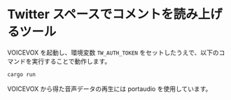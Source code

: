 # Twitter スペースでコメントを読み上げるツール

VOICEVOX を起動し、環境変数 `TW_AUTH_TOKEN` をセットしたうえで、以下のコマンドを実行することで動作します。

```bash
cargo run
```

VOICEVOX から得た音声データの再生には portaudio を使用しています。

